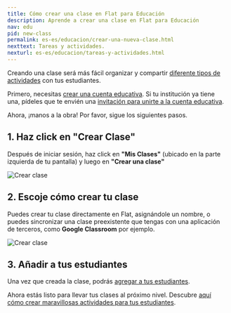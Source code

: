```yaml
---
title: Cómo crear una clase en Flat para Educación 
description: Aprende a crear una clase en Flat para Educación 
nav: edu
pid: new-class
permalink: es-es/educacion/crear-una-nueva-clase.html
nexttext: Tareas y actividades.
nexturl: es-es/educacion/tareas-y-actividades.html
---
```


Creando una clase será más fácil organizar y compartir [diferente tipos de actividades](/help/es-es/educacion/tareas-y-actividades.html) con tus estudiantes. 

Primero, necesitas [crear una cuenta educativa](/flat.io/edu). Si tu institución ya tiene una, pídeles que te envién una [invitación para unirte a la cuenta educativa](/help/es-es/educacion/agregar-profesores.html). 

Ahora, ¡manos a la obra! Por favor, sigue los siguientes pasos. 

## 1. Haz click en "Crear Clase"

Después de iniciar sesión, haz click en **"Mis Clases"** (ubicado en la parte izquierda de tu pantalla) y luego en **"Crear una clase"**

![Crear clase](/help/assets/img/edu-es/crear-clase.png)

## 2. Escoje cómo crear tu clase 

Puedes crear tu clase directamente en Flat, asignándole un nombre, o puedes sincronizar una clase preexistente que tengas con una aplicación de terceros, como **Google Classroom** por ejemplo. 

![Crear clase](/help/assets/img/edu-es/nombra-tu-clase.png)

## 3. Añadir a tus estudiantes

Una vez que creada la clase, podrás [agregar a tus estudiantes](/help/es-es/educacion/agregar-estudiantes.html). 

Ahora estás listo para llevar tus clases al próximo nivel. Descubre [aquí cómo crear maravillosas actividades para tus estudiantes](/help/es-es/educacion/tareas-y-actividades.html). 





